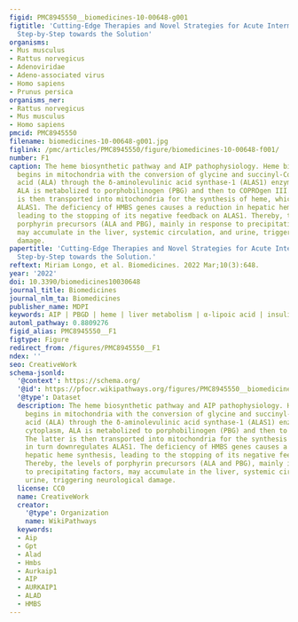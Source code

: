 ```yaml
---
figid: PMC8945550__biomedicines-10-00648-g001
figtitle: 'Cutting-Edge Therapies and Novel Strategies for Acute Intermittent Porphyria:
  Step-by-Step towards the Solution'
organisms:
- Mus musculus
- Rattus norvegicus
- Adenoviridae
- Adeno-associated virus
- Homo sapiens
- Prunus persica
organisms_ner:
- Rattus norvegicus
- Mus musculus
- Homo sapiens
pmcid: PMC8945550
filename: biomedicines-10-00648-g001.jpg
figlink: /pmc/articles/PMC8945550/figure/biomedicines-10-00648-f001/
number: F1
caption: The heme biosynthetic pathway and AIP pathophysiology. Heme biosynthesis
  begins in mitochondria with the conversion of glycine and succinyl-CoA to δ-aminolevulinic
  acid (ALA) through the δ-aminolevulinic acid synthase-1 (ALAS1) enzyme. In the cytoplasm,
  ALA is metabolized to porphobilinogen (PBG) and then to COPROgen III. The latter
  is then transported into mitochondria for the synthesis of heme, which in turn downregulates
  ALAS1. The deficiency of HMBS genes causes a reduction in hepatic heme synthesis,
  leading to the stopping of its negative feedback on ALAS1. Thereby, the levels of
  porphyrin precursors (ALA and PBG), mainly in response to precipitating factors,
  may accumulate in the liver, systemic circulation, and urine, triggering neurological
  damage.
papertitle: 'Cutting-Edge Therapies and Novel Strategies for Acute Intermittent Porphyria:
  Step-by-Step towards the Solution.'
reftext: Miriam Longo, et al. Biomedicines. 2022 Mar;10(3):648.
year: '2022'
doi: 10.3390/biomedicines10030648
journal_title: Biomedicines
journal_nlm_ta: Biomedicines
publisher_name: MDPI
keywords: AIP | PBGD | heme | liver metabolism | α-lipoic acid | insulin
automl_pathway: 0.8809276
figid_alias: PMC8945550__F1
figtype: Figure
redirect_from: /figures/PMC8945550__F1
ndex: ''
seo: CreativeWork
schema-jsonld:
  '@context': https://schema.org/
  '@id': https://pfocr.wikipathways.org/figures/PMC8945550__biomedicines-10-00648-g001.html
  '@type': Dataset
  description: The heme biosynthetic pathway and AIP pathophysiology. Heme biosynthesis
    begins in mitochondria with the conversion of glycine and succinyl-CoA to δ-aminolevulinic
    acid (ALA) through the δ-aminolevulinic acid synthase-1 (ALAS1) enzyme. In the
    cytoplasm, ALA is metabolized to porphobilinogen (PBG) and then to COPROgen III.
    The latter is then transported into mitochondria for the synthesis of heme, which
    in turn downregulates ALAS1. The deficiency of HMBS genes causes a reduction in
    hepatic heme synthesis, leading to the stopping of its negative feedback on ALAS1.
    Thereby, the levels of porphyrin precursors (ALA and PBG), mainly in response
    to precipitating factors, may accumulate in the liver, systemic circulation, and
    urine, triggering neurological damage.
  license: CC0
  name: CreativeWork
  creator:
    '@type': Organization
    name: WikiPathways
  keywords:
  - Aip
  - Gpt
  - Alad
  - Hmbs
  - Aurkaip1
  - AIP
  - AURKAIP1
  - ALAD
  - HMBS
---
```

